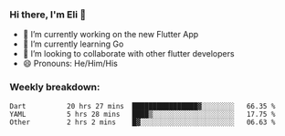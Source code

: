 ### Hi there, I'm Eli 👋
- 🔭 I’m currently working on the new Flutter App
- 🌱 I’m currently learning Go
- 🦄 I’m looking to collaborate with other flutter developers
- 😄 Pronouns: He/Him/His

### Weekly breakdown:
<!--START_SECTION:waka-->

```text
Dart          20 hrs 27 mins  ████████████████▓░░░░░░░░   66.35 %
YAML          5 hrs 28 mins   ████▒░░░░░░░░░░░░░░░░░░░░   17.75 %
Other         2 hrs 2 mins    █▓░░░░░░░░░░░░░░░░░░░░░░░   06.63 %
```

<!--END_SECTION:waka-->
